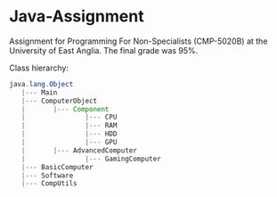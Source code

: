# Java-Assignment

Assignment for Programming For Non-Specialists (CMP-5020B) at the University of East Anglia. The final grade was 95%.

Class hierarchy:
```java
java.lang.Object
   |--- Main
   |--- ComputerObject
   |       |--- Component
   |               |--- CPU
   |               |--- RAM
   |               |--- HDD
   |               |--- GPU
   |       |--- AdvancedComputer
   |               |--- GamingComputer
   |--- BasicComputer
   |--- Software
   |--- CompUtils
```
